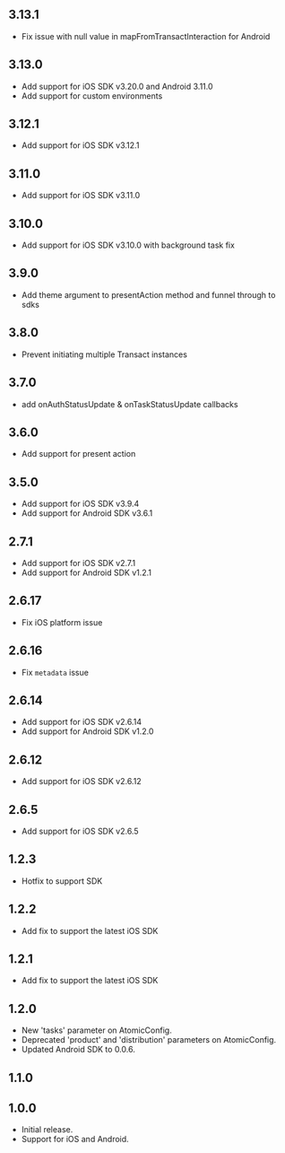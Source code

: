 ## 3.13.1

- Fix issue with null value in mapFromTransactInteraction for Android

## 3.13.0

- Add support for iOS SDK v3.20.0 and Android 3.11.0
- Add support for custom environments

## 3.12.1

- Add support for iOS SDK v3.12.1

## 3.11.0

- Add support for iOS SDK v3.11.0

## 3.10.0

- Add support for iOS SDK v3.10.0 with background task fix

## 3.9.0

- Add theme argument to presentAction method and funnel through to sdks

## 3.8.0

- Prevent initiating multiple Transact instances

## 3.7.0

- add onAuthStatusUpdate & onTaskStatusUpdate callbacks

## 3.6.0

- Add support for present action

## 3.5.0

- Add support for iOS SDK v3.9.4
- Add support for Android SDK v3.6.1

## 2.7.1

- Add support for iOS SDK v2.7.1
- Add support for Android SDK v1.2.1

## 2.6.17

- Fix iOS platform issue

## 2.6.16

- Fix `metadata` issue

## 2.6.14

- Add support for iOS SDK v2.6.14
- Add support for Android SDK v1.2.0

## 2.6.12

- Add support for iOS SDK v2.6.12

## 2.6.5

- Add support for iOS SDK v2.6.5

## 1.2.3

- Hotfix to support SDK

## 1.2.2

- Add fix to support the latest iOS SDK

## 1.2.1

- Add fix to support the latest iOS SDK

## 1.2.0

- New 'tasks' parameter on AtomicConfig.
- Deprecated 'product' and 'distribution' parameters on AtomicConfig.
- Updated Android SDK to 0.0.6.

## 1.1.0

## 1.0.0

- Initial release.
- Support for iOS and Android.
